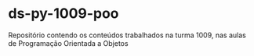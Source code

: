 # ds-py-1009-poo

Repositório contendo os conteúdos trabalhados na turma 1009, nas aulas de Programação Orientada a Objetos